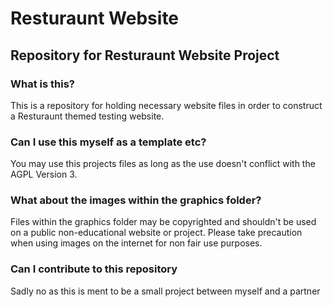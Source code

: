# Resturaunt Website
## Repository for Resturaunt Website Project

### What is this?
This is a repository for holding necessary website files in order to construct a Resturaunt themed testing website.

### Can I use this myself as a template etc?
You may use this projects files as long as the use doesn't conflict with the AGPL Version 3.

### What about the images within the graphics folder?
Files within the graphics folder may be copyrighted and shouldn't be used on a public non-educational website or project.
Please take precaution when using images on the internet for non fair use purposes.

### Can I contribute to this repository
Sadly no as this is ment to be a small project between myself and a partner
